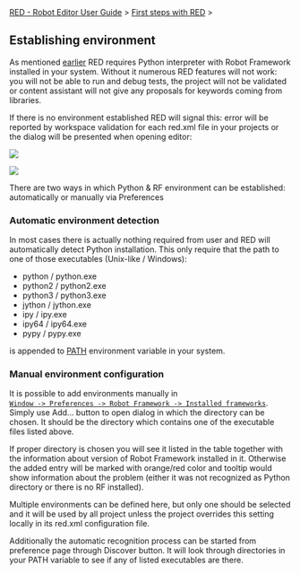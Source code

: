 <html>
<head>
<link href="PLUGINS_ROOT/org.robotframework.ide.eclipse.main.plugin.doc.user/help/style.css" rel="stylesheet" type="text/css"/>
</head>
<body>
<a href="..\..\index.html">RED - Robot Editor User Guide</a> &gt; <a href="..\first_steps.html">First steps with RED</a> &gt; 

<h2>Establishing environment</h2>
<p>As mentioned <a href="download_install.html">earlier</a> RED requires Python interpreter with Robot Framework 
installed in your system. Without it numerous RED features will not work: you will not be able to run and debug
tests, the project will not be validated or content assistant will not give any proposals for keywords
coming from libraries.
</p>
<p>If there is no environment established RED will signal this: error will be reported by workspace validation
for each red.xml file in your projects or the dialog will be presented when opening editor:
</p>
<p><img src="images/error_missing_env_problem.png"/>
</p>
<p><img src="images/error_missing_env_dialog.png"/>
</p>
<p>There are two ways in which Python &amp; RF environment can be established: automatically or manually via Preferences 
</p>
<h3>Automatic environment detection</h3>
<p>In most cases there is actually nothing required from user and RED will automatically detect Python installation.
This only require that the path to one of those executables (Unix-like / Windows):
</p>
<ul>
<li><span class="block">python</span> / <span class="block">python.exe</span>
</li>
<li><span class="block">python2</span> / <span class="block">python2.exe</span>
</li>
<li><span class="block">python3</span> / <span class="block">python3.exe</span>
</li>
<li><span class="block">jython</span> / <span class="block">jython.exe</span>
</li>
<li><span class="block">ipy</span> / <span class="block">ipy.exe</span>
</li>
<li><span class="block">ipy64</span> / <span class="block">ipy64.exe</span>
</li>
<li><span class="block">pypy</span> / <span class="block">pypy.exe</span>
</li>
</ul>
<p>is appended to <a class="external" href="https://en.wikipedia.org/wiki/PATH_(variable)" target="_blank">
<span class="code">PATH</span></a> environment variable in your system.
</p>
<h3>Manual environment configuration</h3>
<p>It is possible to add environments manually in 
<code><a class="command" href="javascript:executeCommand('org.eclipse.ui.window.preferences(preferencePageId=org.robotframework.ide.eclipse.main.plugin.preferences.installed)')">
Window -&gt; Preferences -&gt; Robot Framework -&gt; Installed frameworks</a></code>. Simply use 
<span class="block">Add...</span> button to open dialog in which the directory can be chosen. It should be the 
directory which contains one of the executable files listed above. 
</p>
<p>If proper directory is chosen you will see it listed in the table together with the information
about version of Robot Framework installed in it. Otherwise the added entry will be marked with orange/red color
and tooltip would show information about the problem (either it was not recognized as Python directory or there
is no RF installed).
</p>
<p>Multiple environments can be defined here, but only one should be selected and it will be used by all project unless
the project overrides this setting locally in its <span class="block">red.xml</span> configuration file.
</p>
<p>Additionally the automatic recognition process can be started from preference page through 
<span class="block">Discover</span> button. It will look through directories in your <span class="block">PATH</span>
variable to see if any of listed executables are there.
</p>
<br/>
</body>
</html>
